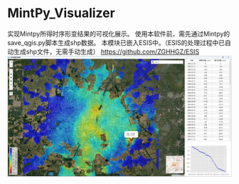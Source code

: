 # MintPy_Visualizer
实现Mintpy所得时序形变结果的可视化展示。
使用本软件前，需先通过Mintpy的save_qgis.py脚本生成shp数据。
本模块已嵌入ESIS中。（ESIS的处理过程中已自动生成shp文件，无需手动生成）    https://github.com/ZGHHGZ/ESIS
![avatar](https://github.com/ZGHHGZ/MintPy_Visualizer/blob/main/图片1.jpg)
